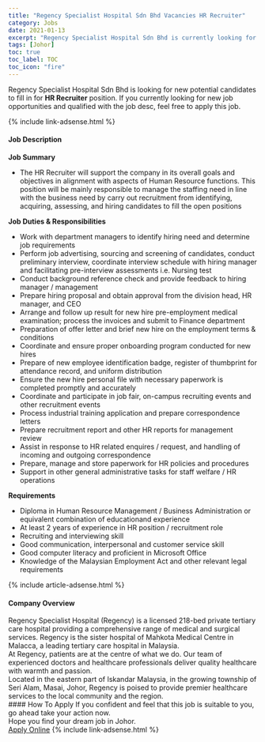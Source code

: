 ```yaml
---
title: "Regency Specialist Hospital Sdn Bhd Vacancies HR Recruiter" 
category: Jobs 
date: 2021-01-13 
excerpt: "Regency Specialist Hospital Sdn Bhd is currently looking for suitable person to fill in the HR Recruiter which positioned at Johor" 
tags: [Johor] 
toc: true 
toc_label: TOC 
toc_icon: "fire" 
--- 
```


<p>Regency Specialist Hospital Sdn Bhd is looking for new potential candidates to fill in for <b>HR Recruiter</b> position. If you currently looking for new job opportunities and qualified with the job desc, feel free to apply this job.
</p>{% include link-adsense.html %} 
<div><div><h4>Job Description</h4></div><div><div><span><div><div><strong>Job Summary</strong></div><ul><li>The HR Recruiter will support the company in its overall goals and objectives in alignment with aspects of Human Resource functions. This position will be mainly responsible to manage the staffing need in line with the business need by carry out recruitment from identifying, acquiring, assessing, and hiring candidates to fill the open positions</li></ul><div><strong>Job Duties &amp; Responsibilities</strong></div><ul><li>Work with department managers to identify hiring need and determine job requirements</li><li>Perform job advertising, sourcing and screening of candidates, conduct preliminary interview, coordinate interview schedule with hiring manager and facilitating pre-interview assessments i.e. Nursing test</li><li>Conduct background reference check and provide feedback to hiring manager / management</li><li>Prepare hiring proposal and obtain approval from the division head, HR manager, and CEO</li><li>Arrange and follow up result for new hire pre-employment medical examination; process the invoices and submit to Finance department</li><li>Preparation of offer letter and brief new hire on the employment terms &amp; conditions</li><li>Coordinate and ensure proper onboarding program conducted for new hires</li><li>Prepare of new employee identification badge, register of thumbprint for attendance record, and uniform distribution</li><li>Ensure the new hire personal file with necessary paperwork is completed promptly and accurately</li><li>Coordinate and participate in job fair, on-campus recruiting events and other recruitment events</li><li>Process industrial training application and prepare correspondence letters</li><li>Prepare recruitment report and other HR reports for management review&#160;</li><li>Assist in response to HR related enquires / request, and handling of incoming and outgoing correspondence</li><li>Prepare, manage and store paperwork for HR policies and procedures</li><li>Support in other general administrative tasks for staff welfare / HR operations</li></ul><div><strong>Requirements</strong></div><ul><li>Diploma in Human Resource Management / Business Administration or equivalent combination of educationand experience</li><li>At least 2 years of experience in HR position / recruitment role&#160;</li><li>Recruiting and interviewing skill</li><li>Good communication, interpersonal and customer service skill</li><li>Good computer literacy and proficient in Microsoft Office</li><li>Knowledge of the Malaysian Employment Act and other relevant legal requirements</li></ul></div></span></div></div></div> 
{% include article-adsense.html %} 
<div><div><h4>Company Overview</h4></div><div><div><span><div><div>
<div>
		Regency Specialist Hospital (Regency) is a licensed 218-bed private tertiary care hospital providing a comprehensive range of medical and surgical services. Regency is the sister hospital of Mahkota Medical Centre in Malacca, a leading tertiary care hospital in Malaysia.</div>
<div>
		At Regency, patients are at the centre of what we do. Our team of experienced doctors and healthcare professionals deliver quality healthcare with warmth and passion.</div>
<div>
		Located in the eastern part of Iskandar Malaysia, in the growing township of Seri Alam, Masai, Johor, Regency is poised to provide premier healthcare services to the local community and the region.</div>
</div></div></span></div></div></div> 
#### How To Apply 
If you confident and feel that this job is suitable to you, go ahead take your action now. <br/> 
Hope you find your dream job in Johor. <br/> 
<a href="https://www.jobstreet.com.my/en/job/hr-recruiter-4461392?jobId=jobstreet-my-job-4461392&sectionRank=12&token=0~7904941d-2c5c-4c60-822d-eda51b1e33a3&fr=SRP%20View%20In%20New%20Ta" class="btn btn--info" target="_blank" rel="nofollow noopenner">Apply Online</a> 
{% include link-adsense.html %} 